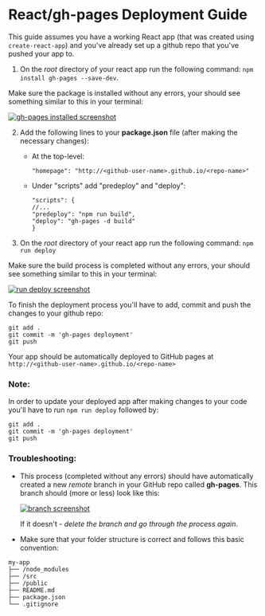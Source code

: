 # React/gh-pages Deployment Guide

This guide assumes you have a working React app (that was created using `create-react-app`) and you've already set up a github repo that you've pushed your app to.

1. On the _root_ directory of your react app run the following command: `npm install gh-pages --save-dev`.

  Make sure the package is installed without any errors, your should see something similar to this in your terminal:

[![gh-pages installed screenshot](https://i.postimg.cc/9MTMg8sp/Screenshot-from-2018-10-31-11-02-41.png)](https://postimg.cc/FdrN7Zrd)

2. Add the following lines to your **package.json** file (after making the necessary changes):
    - At the top-level:

      `"homepage": "http://<github-user-name>.github.io/<repo-name>"`
    - Under "scripts" add "predeploy" and "deploy":
      ```
      "scripts": {
      //...
      "predeploy": "npm run build",
      "deploy": "gh-pages -d build"
      }
      ```

3. On the _root_ directory of your react app run the following command: `npm run deploy`

  Make sure the build process is completed without any errors, your should see something similar to this in your terminal:

  [![run deploy screenshot](https://i.postimg.cc/WzPqWGjv/Screenshot-from-2018-10-26-13-15-21.png)](https://postimg.cc/ZBVq0yC7)

To finish the deployment process you'll have to add, commit and push the changes to your github repo:

```
git add .
git commit -m 'gh-pages deployment'
git push
```

Your app should be automatically deployed to GitHub pages at `http://<github-user-name>.github.io/<repo-name>`

### Note:

In order to update your deployed app after making changes to your code you'll have to run `npm run deploy` followed by:
```
git add .
git commit -m 'gh-pages deployment'
git push
```

### Troubleshooting:

- This process (completed without any errors) should have automatically created a new _remote_ branch in your GitHub repo called **gh-pages**. This branch should (more or less) look like this:

  [![branch screenshot](https://i.postimg.cc/qBhGmrVJ/Screenshot-from-2018-10-26-13-40-15.png)](https://postimg.cc/Cd0D1WxX)

  If it doesn't - _delete the branch and go through the process again_.

- Make sure that your folder structure is correct and follows this basic convention:
```
my-app
├── /node_modules
├── /src
├── /public
├── README.md
├── package.json
└── .gitignore
```
